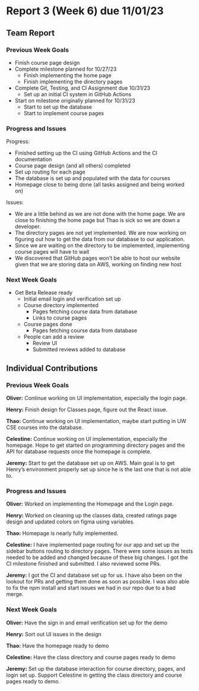 # Report 3 (Week 6) due 11/01/23

## Team Report

### Previous Week Goals

- Finish course page design
- Complete milestone planned for 10/27/23
    - Finish implementing the home page
    - Finish implementing the directory pages
- Complete Git, Testing, and CI Assignment due 10/31/23
    - Set up an initial CI system in GitHub Actions
- Start on milestone originally planned for 10/31/23
    - Start to set up the database
    - Start to implement course pages

### Progress and Issues

Progress:
- Finished setting up the CI using GitHub Actions and the CI documentation
- Course page design (and all others) completed
- Set up routing for each page
- The database is set up and populated with the data for courses
- Homepage close to being done (all tasks assigned and being worked on)

Issues:
- We are a little behind as we are not done with the home page. We are close to finishing the home page but Thao is sick so we are down a developer.
- The directory pages are not yet implemented. We are now working on figuring out how to get the data from our database to our application.
- Since we are waiting on the directory to be implemented, implementing course pages will have to wait
- We discovered that GitHub pages won’t be able to host our website given that we are storing data on AWS, working on finding new host

### Next Week Goals

- Get Beta Release ready
    - Initial email login and verification set up
    - Course directory implemented 
        - Pages fetching course data from database
        - Links to course pages
    - Course pages done
        - Pages fetching course data from database
    - People can add a review
        - Review UI
        - Submitted reviews added to database

## Individual Contributions

### Previous Week Goals

**Oliver:** Continue working on UI implementation, especially the login page.

**Henry:** Finish design for Classes page, figure out the React issue.

**Thao:** Continue working on UI implementation, maybe start putting in UW CSE courses into the database.

**Celestine:** Continue working on UI implementation, especially the homepage. Hope to get started on programming directory pages and the API for database requests once the homepage is complete.

**Jeremy:** Start to get the database set up on AWS. Main goal is to get Henry’s environment properly set up since he is the last one that is not able to.

### Progress and Issues

**Oliver:** Worked on implementing the Homepage and the Login page.

**Henry:** Worked on cleaning up the classes data, created ratings page design and updated colors on figma using variables.

**Thao:** Homepage is nearly fully implemented.

**Celestine:** I have implemented page routing for our app and set up the sidebar buttons routing to directory pages. There were some issues as tests needed to be added and changed because of these big changes. I got the CI milestone finished and submitted. I also reviewed some PRs.

**Jeremy:** I got the CI and database set up for us. I have also been on the lookout for PRs and getting them done as soon as possible. I was also able to fix the npm install and start issues we had in our repo due to a bad merge.

### Next Week Goals

**Oliver:** Have the sign in and email verification set up for the demo

**Henry:**  Sort out UI issues in the design

**Thao:** Have the homepage ready to demo

**Celestine:** Have the class directory and course pages ready to demo

**Jeremy:** Set up the database interaction for course directory, pages, and login set up. Support Celestine in getting the class directory and course pages ready to demo.
